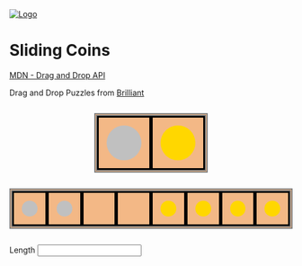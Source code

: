 <head>
 
  <link 
    href="https://fonts.googleapis.com/css?family=Fira+Mono:500&display=swap" 
    rel="stylesheet">
    <script src="https://code.jquery.com/jquery-3.5.1.min.js" integrity="sha256-9/aliU8dGd2tb6OSsuzixeV4y/faTqgFtohetphbbj0=" crossorigin="anonymous"></script>
    <link rel="stylesheet" href="sliding_coins.css">
<style> 
body ::selection {
  /*highlighting*/
  background: transparent;
  text-shadow: 
    1px  0px 1px ,
    0px  1px 1px ,
    -1px  0px 1px ,
    0px -1px 1px ,
    0px  1px black ,
    1px  0px black ,
    -1px  0px black ,
    0px -1px black ;
  text-outline: black;  
}

</style>
</head>    
<div id="stack-container">
  <a href=""><img src="" alt="Logo"></a>
</div>

# Sliding Coins

[MDN - Drag and Drop API](https://developer.mozilla.org/en-US/docs/Web/API/HTML_Drag_and_Drop_API)

Drag and Drop Puzzles from [Brilliant](https://brilliant.org/courses/joy-problem-solving/coin-rearrangements-3/mastering-jumps-3/1/)


<style>
  #coin-case {
    width: 20vw;
    margin: 2em auto;
  }
  .coin-container {
  background-color: #e9751080;
  border: 5px double grey;
  display:flex;
  flex-direction:row;
  justify-content:stretch;
  align-items: flex-start;
  align-items: stretch;
  height: fit-content;
  margin: 2em 0;
}
.coin-slot {
  display: inline;
  width: 100%;
  border: 3px solid black;
  box-sizing: border-box;
  padding: 1em;
}
.coin {
  width: 100%;
  background-color: white;
  border-radius: 50%;
  aspect-ratio : 1 / 1;
}
.coin-left {
 background-color: silver;
}
.coin-right {
 background-color: gold;
}
</style>

<div class="coin-container" id="coin-case">
  <div class="coin-slot">
    <div class="coin coin-left" id="base-coin-left" draggable="true"></div>
  </div>
  <div class="coin-slot">
    <div class="coin coin-right" id="base-coin-right" draggable="true"></div>
  </div>
</div>

<div class="coin-container">
  <div class="coin-slot active-slot" id="slot_1">
    <div class="coin coin-left"></div>
  </div>
  <div class="coin-slot active-slot" id="slot_2">
    <div class="coin coin-left"></div>
  </div>
  <div class="coin-slot active-slot" id="slot_3"></div>
  <div class="coin-slot active-slot" id="slot_4"></div>
  <div class="coin-slot active-slot" id="slot_5">
    <div class="coin coin-right"></div>
  </div>
  <div class="coin-slot active-slot" id="slot_6">
    <div class="coin coin-right"></div>
  </div>
  <div class="coin-slot active-slot" id="slot_7">
    <div class="coin coin-right"></div>
  </div>
  <div class="coin-slot active-slot" id="slot_8">
    <div class="coin coin-right" id="coin_1" draggable="true"></div>
  </div>
</div>

<form action="" class="field">
  <label class="label" for="length">Length <input class="input is-success" type="number" name="length" id="input-length"></label>
</form>


<script>
  function dragLeave_handler(e) {
    e.dataTransfer.dropEffect = 'move';
    e.preventDefault()
    if (e.dataTransfer.dropEffect == 'move') {  
      // remove the dragged element
      debugger;
      const slot = e.target.parentNode
      if(slot.firstChild !== null)
      e.target.parentNode.removeChild(e.target);
    }
    console.log("dragLeave fired:\t", e)
  } 
</script>
<script src="sliding_coins.js"></script>